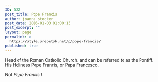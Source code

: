 ```yaml
---
ID: 522
post_title: Pope Francis
author: joanne_stocker
post_date: 2016-01-03 01:00:13
post_excerpt: ""
layout: page
permalink: >
  https://style.srepetsk.net/p/pope-francis/
published: true
---
```

Head of the Roman Catholic Church, and can be referred to as the Pontiff, His Holiness Pope Francis, or Papa Francesco.

Not <em>Pope Francis I</em>